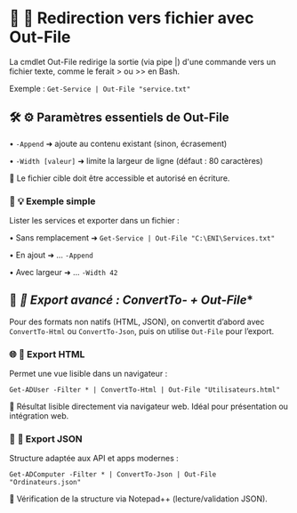 # 📁 **🔄 Redirection vers fichier avec Out-File**

La cmdlet Out-File redirige la sortie (via pipe |) d'une commande vers un fichier texte, comme le ferait > ou >> en Bash.

Exemple : `Get-Service | Out-File "service.txt"`

## 🛠️ **⚙️ Paramètres essentiels de Out-File**

• `-Append` ➜ ajoute au contenu existant (sinon, écrasement)

• `-Width [valeur]` ➜ limite la largeur de ligne (défaut : 80 caractères)

📌 Le fichier cible doit être accessible et autorisé en écriture.

### 🧪 **💡 Exemple simple**

Lister les services et exporter dans un fichier :

• Sans remplacement ➜ `Get-Service | Out-File "C:\ENI\Services.txt"`

• En ajout ➜ ... `-Append`

• Avec largeur ➜ ... `-Width 42`



## 🔄 **📐 Export avancé : ConvertTo-* + Out-File**

Pour des formats non natifs (HTML, JSON), on convertit d’abord avec `ConvertTo-Html` ou `ConvertTo-Json`, puis on utilise `Out-File` pour l’export.



### 🌐 **🧾 Export HTML**

Permet une vue lisible dans un navigateur :

`Get-ADUser -Filter * | ConvertTo-Html | Out-File "Utilisateurs.html"`

📎 Résultat lisible directement via navigateur web. Idéal pour présentation ou intégration web.

### 🔧 **🧱 Export JSON**

Structure adaptée aux API et apps modernes :

`Get-ADComputer -Filter * | ConvertTo-Json | Out-File "Ordinateurs.json"`

📎 Vérification de la structure via Notepad++ (lecture/validation JSON).
